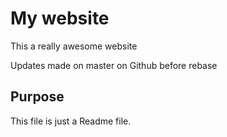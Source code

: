 # My website

This a really awesome website

Updates made on master on Github before rebase

## Purpose

This file is just a Readme file.

